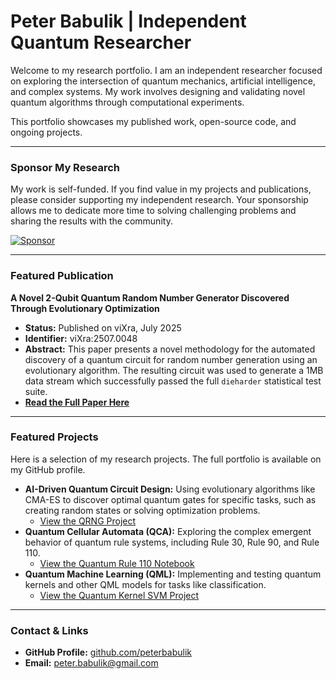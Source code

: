 # Peter Babulik | Independent Quantum Researcher

Welcome to my research portfolio. I am an independent researcher focused on exploring the intersection of quantum mechanics, artificial intelligence, and complex systems. My work involves designing and validating novel quantum algorithms through computational experiments.

This portfolio showcases my published work, open-source code, and ongoing projects.

---

### **Sponsor My Research**

My work is self-funded. If you find value in my projects and publications, please consider supporting my independent research. Your sponsorship allows me to dedicate more time to solving challenging problems and sharing the results with the community.

[<img src="https://img.shields.io/static/v1?label=Sponsor&message=%E2%9D%A4&logo=GitHub&color=%23fe8e86" alt="Sponsor" />](https://github.com/sponsors/peterbabulik)

---

### **Featured Publication**

**A Novel 2-Qubit Quantum Random Number Generator Discovered Through Evolutionary Optimization**
*   **Status:** Published on viXra, July 2025
*   **Identifier:** viXra:2507.0048
*   **Abstract:** This paper presents a novel methodology for the automated discovery of a quantum circuit for random number generation using an evolutionary algorithm. The resulting circuit was used to generate a 1MB data stream which successfully passed the full `dieharder` statistical test suite.
*   **[Read the Full Paper Here](https://ai.vixra.org/abs/2507.0048)**

---

### **Featured Projects**

Here is a selection of my research projects. The full portfolio is available on my GitHub profile.

*   **AI-Driven Quantum Circuit Design:** Using evolutionary algorithms like CMA-ES to discover optimal quantum gates for specific tasks, such as creating random states or solving optimization problems.
    *   [View the QRNG Project](https://github.com/peterbabulik/QuantumWalker/blob/main/QGF_QRN_dieharder_test.ipynb)
*   **Quantum Cellular Automata (QCA):** Exploring the complex emergent behavior of quantum rule systems, including Rule 30, Rule 90, and Rule 110.
    *   [View the Quantum Rule 110 Notebook](https://github.com/peterbabulik/QuantumWalker/blob/main/QuantumRule110.ipynb)
*   **Quantum Machine Learning (QML):** Implementing and testing quantum kernels and other QML models for tasks like classification.
    *   [View the Quantum Kernel SVM Project](https://github.com/peterbabulik/QuantumWalker/blob/main/Quantum_Kernel_SVM_on_QPU.ipynb)

---

### **Contact & Links**

*   **GitHub Profile:** [github.com/peterbabulik](https://github.com/peterbabulik)
*   **Email:** [peter.babulik@gmail.com](mailto:peter.babulik@gmail.com)
